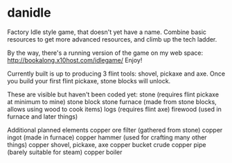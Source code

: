 # danidle
Factory Idle style game, that doesn't yet have a name. Combine basic resources to get more advanced resources, and climb up the tech ladder.

By the way, there's a running version of the game on my web space: http://bookalong.x10host.com/idlegame/  Enjoy!

Currently built is up to producing 3 flint tools: shovel, pickaxe and axe.  Once you build your first flint pickaxe, stone blocks will
unlock.

These are visible but haven't been coded yet:
stone (requires flint pickaxe at minimum to mine)
stone block
stone furnace (made from stone blocks, allows using wood to cook items)
logs (requires flint axe)
firewood (used in furnace and later things)

Additional planned elements
copper ore filter (gathered from stone)
copper ingot (made in furnace)
copper hammer (used for crafting many other things)
copper shovel, pickaxe, axe
copper bucket
crude copper pipe (barely suitable for steam)
copper boiler

